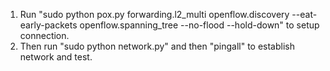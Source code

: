 1) Run "sudo python pox.py forwarding.l2_multi openflow.discovery --eat-early-packets openflow.spanning_tree --no-flood --hold-down" to setup connection.
2) Then run "sudo python network.py" and then "pingall" to establish network and test.